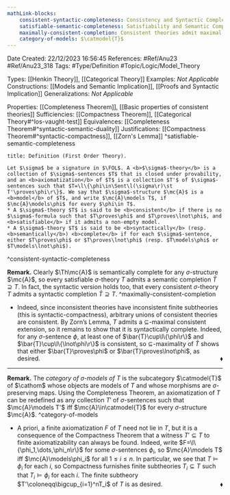 ```yaml
---
mathLink-blocks:
    consistent-syntactic-completeness: Consistency and Syntactic Completeness
    satisfiable-semantic-completeness: Satisfiability and Semantic Completeness
    maximally-consistent-completion: Consistent theories admit maximal completions
    category-of-models: $\catmodel{T}$
---
```


<div class="topSpace"></div>

Date Created: 22/12/2023 16:56:45
References: #Ref/Anu23 #Ref/Anu23_318
Tags: #Type/Definition #Topic/Logic/Model_Theory

Types: [[Henkin Theory]], [[Categorical Theory]]
Examples: <i>Not Applicable</i>
Constructions: [[Models and Semantic Implication]], [[Proofs and Syntactic Implication]]
Generalizations: <i>Not Applicable</i>

Properties: [[Completeness Theorem]], [[Basic properties of consistent theories]]
Sufficiencies: [[Compactness Theorem]], [[Categorical Theory#^los-vaught-test]]
Equivalences: [[Completeness Theorem#^syntactic-semantic-duality]]
Justifications: [[Compactness Theorem#^syntactic-compactness]], [[Zorn's Lemma]]
^satisfiable-semantic-completeness

``` ad-Definition
title: Definition (First Order Theory).

Let $\sigma$ be a signature in $\FOL$. A <b>$\sigma$-theory</b> is a collection of $\sigma$-sentences $T$ that is closed under provability, and an <b>axiomatization</b> of $T$ is a collection $T'$ of $\sigma$-sentences such that $T=\l\{\phi\in\Sent\l(\sigma\r)\st T'\proves\phi\r\}$. We say that $\sigma$-structure $\mc{A}$ is a <b>model</b> of $T$, and write $\mc{A}\models T$, if $\mc{A}\models\phi$ for every $\phi\in T$.
* A $\sigma$-theory $T$ is said to be <b>consistent</b> if there is no $\sigma$-formula such that $T\proves\phi$ and $T\proves\lnot\phi$, and <b>satisfiable</b> if it admits a non-empty model.
* A $\sigma$-theory $T$ is said to be <b>syntactically</b> (resp. <b>semantically</b>) <b>complete</b> if for each $\sigma$-sentence, either $T\proves\phi$ or $T\proves\lnot\phi$ (resp. $T\models\phi$ or $T\models\lnot\phi$).

```
^consistent-syntactic-completeness

<b>Remark.</b> Clearly $\Th\mc{A}$ is semantically complete for any $\sigma$-structure $\mc{A}$, so every satisfiable $\sigma$-theory $T$ admits a semantic completion $\bar{T}\supseteq T$. In fact, the syntactic version holds too, that every consistent $\sigma$-theory $T$ admits a syntactic completion $\bar{T}\supseteq T$. ^maximally-consistent-completion
* Indeed, since inconsistent theories have inconsistent finite subtheories (this is syntactic-compactness), arbitrary unions of consistent theories are consistent. By Zorn’s Lemma, $T$ admits a $\subseteq$-maximal consistent extension, so it remains to show that it is syntactically complete. Indeed, for any $\sigma$-sentence $\phi$, at least one of $\bar{T}\cup\l\{\phi\r\}$ and $\bar{T}\cup\l\{\lnot\phi\r\}$ is consistent, so $\subseteq$-maximality of $\bar{T}$ shows that either $\bar{T}\proves\phi$ or $\bar{T}\proves\lnot\phi$, as desired.<span style="float:right;">$\blacklozenge$</span>

---

<b>Remark.</b> The <i>category of $\sigma$-models of $T$</i> is the subcategory $\catmodel{T}$ of $\cathom$ whose objects are models of $T$ and whose morphisms are $\sigma$-preserving maps. Using the Completeness Theorem, an axiomatization of $T$ can be redefined as any collection $T'$ of $\sigma$-sentences such that $\mc{A}\models T'$ iff $\mc{A}\in\catmodel{T}$ for every $\sigma$-structure $\mc{A}$. ^category-of-models
* A priori, a finite axiomatization $F$ of $T$ need not lie in $T$, but it is a consequence of the Compactness Theorem that a witness $T'\subseteq T$ to finite axiomatizability can always be found. Indeed, write $F=\l\{\phi_1,\dots,\phi_n\r\}$ for some $\sigma$-sentences $\phi_i$, so $\mc{A}\models T$ iff $\mc{A}\models\phi_i$ for all $1\leq i\leq n$. In particular, we see that $T\models\phi_i$ for each $i$, so Compactness furnishes finite subtheories $T_i\subseteq T$ such that $T_i\models\phi_i$ for each $i$. The finite subtheory $T'\coloneqq\bigcup_{i=1}^nT_i$ of $T$ is as desired.<span style="float:right;">$\blacklozenge$</span>
